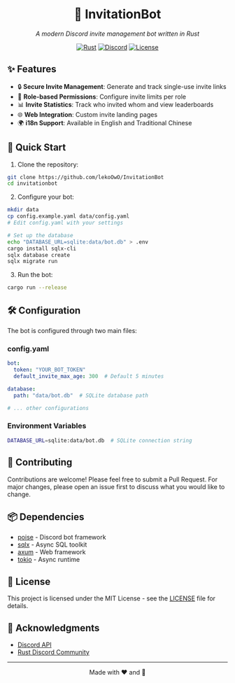 <div align="center">

# 🎫 InvitationBot
*A modern Discord invite management bot written in Rust*

[![Rust](https://img.shields.io/badge/rust-1.83+-93450a.svg?style=flat-square&logo=rust)](https://www.rust-lang.org)
[![Discord](https://img.shields.io/badge/Discord-bot-5865F2.svg?style=flat-square&logo=discord)](https://discord.com/developers/docs/intro)
[![License](https://img.shields.io/badge/license-MIT-blue.svg?style=flat-square)](LICENSE)

</div>

## ✨ Features

- 🔒 **Secure Invite Management**: Generate and track single-use invite links
- 👥 **Role-based Permissions**: Configure invite limits per role
- 📊 **Invite Statistics**: Track who invited whom and view leaderboards
- 🌐 **Web Integration**: Custom invite landing pages
- 🌍 **i18n Support**: Available in English and Traditional Chinese

## 🚀 Quick Start

1. Clone the repository:

```bash
git clone https://github.com/lekoOwO/InvitationBot
cd invitationbot
```

2. Configure your bot:

```bash
mkdir data
cp config.example.yaml data/config.yaml
# Edit config.yaml with your settings

# Set up the database
echo "DATABASE_URL=sqlite:data/bot.db" > .env
cargo install sqlx-cli
sqlx database create
sqlx migrate run
```

3. Run the bot:

```bash
cargo run --release
```

## 🛠️ Configuration

The bot is configured through two main files:

### config.yaml
```yaml
bot:
  token: "YOUR_BOT_TOKEN"
  default_invite_max_age: 300  # Default 5 minutes

database:
  path: "data/bot.db"  # SQLite database path

# ... other configurations
```

### Environment Variables
```bash
DATABASE_URL=sqlite:data/bot.db  # SQLite connection string
```

## 🤝 Contributing

Contributions are welcome! Please feel free to submit a Pull Request. For major changes, please open an issue first to discuss what you would like to change.

## 📦 Dependencies

- [poise](https://github.com/serenity-rs/poise) - Discord bot framework
- [sqlx](https://github.com/launchbadge/sqlx) - Async SQL toolkit
- [axum](https://github.com/tokio-rs/axum) - Web framework
- [tokio](https://github.com/tokio-rs/tokio) - Async runtime

## 📝 License

This project is licensed under the MIT License - see the [LICENSE](LICENSE) file for details.

## 🙏 Acknowledgments

- [Discord API](https://discord.com/developers/docs/intro)
- [Rust Discord Community](https://discord.gg/rust-lang)

---

<div align="center">

Made with ❤️ and 🦀

</div>